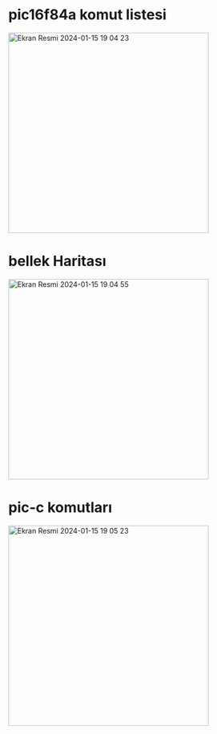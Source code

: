# pic16f84a komut listesi

<img width="400" alt="Ekran Resmi 2024-01-15 19 04 23" src="https://github.com/sensoyyasin/pic16f84a/assets/73845925/22049858-2065-4982-bebe-6d03d72a7fc9">

# bellek Haritası

<img width="400" alt="Ekran Resmi 2024-01-15 19 04 55" src="https://github.com/sensoyyasin/pic16f84a/assets/73845925/01246c9c-70a1-4bf7-9e7b-ad857bd05015">

# pic-c komutları

<img width="400" alt="Ekran Resmi 2024-01-15 19 05 23" src="https://github.com/sensoyyasin/pic16f84a/assets/73845925/a3eb4145-4a11-47f2-b176-7525bef73610">
